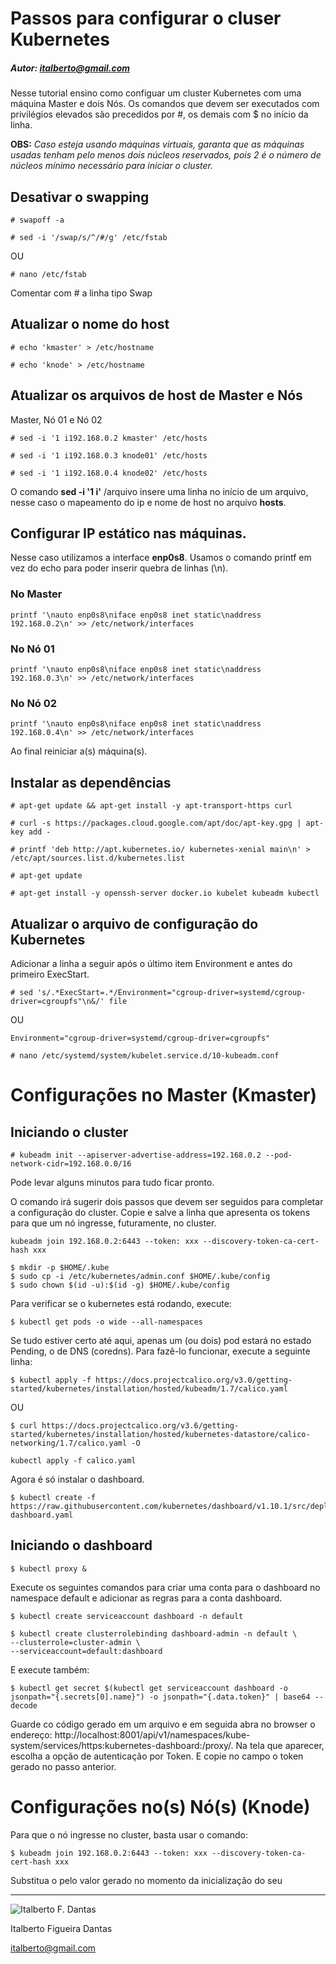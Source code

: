 # Passos para configurar o cluser Kubernetes
##### Autor: italberto@gmail.com

Nesse tutorial ensino como configuar um cluster Kubernetes com uma máquina Master e dois Nós.
Os comandos que devem ser executados com privilégios elevados são precedidos por  \#, os demais com $ no início da linha.

**OBS:** *Caso esteja usando máquinas virtuais, garanta que as máquinas usadas tenham pelo menos dois núcleos reservados, pois 2 é o número de núcleos mínimo necessário para iniciar o cluster.*

## Desativar o swapping

	# swapoff -a

	# sed -i '/swap/s/^/#/g' /etc/fstab

OU

	# nano /etc/fstab

Comentar com # a linha tipo Swap

## Atualizar o nome do host

	# echo 'kmaster' > /etc/hostname

	# echo 'knode' > /etc/hostname


## Atualizar os arquivos de host de Master e Nós

Master, Nó 01 e Nó 02

	# sed -i '1 i192.168.0.2 kmaster' /etc/hosts

	# sed -i '1 i192.168.0.3 knode01' /etc/hosts

	# sed -i '1 i192.168.0.4 knode02' /etc/hosts

 O comando **sed -i '1 i'** /arquivo insere uma linha no início de um arquivo, nesse caso o mapeamento do ip e nome de host no arquivo **hosts**.


## Configurar IP estático nas máquinas.

Nesse caso utilizamos a interface **enp0s8**. Usamos o comando printf em vez do echo para poder inserir quebra de linhas (\n).



### No Master

	printf '\nauto enp0s8\niface enp0s8 inet static\naddress 192.168.0.2\n' >> /etc/network/interfaces

### No Nó 01

	printf '\nauto enp0s8\niface enp0s8 inet static\naddress 192.168.0.3\n' >> /etc/network/interfaces

### No Nó 02

	printf '\nauto enp0s8\niface enp0s8 inet static\naddress 192.168.0.4\n' >> /etc/network/interfaces


Ao final reiniciar a(s) máquina(s).

## Instalar as dependências

	# apt-get update && apt-get install -y apt-transport-https curl

	# curl -s https://packages.cloud.google.com/apt/doc/apt-key.gpg | apt-key add -

	# printf 'deb http://apt.kubernetes.io/ kubernetes-xenial main\n' > /etc/apt/sources.list.d/kubernetes.list

	# apt-get update

	# apt-get install -y openssh-server docker.io kubelet kubeadm kubectl 

## Atualizar o arquivo de configuração do Kubernetes

Adicionar a linha a seguir após o último item Environment e antes do primeiro ExecStart.

	# sed 's/.*ExecStart=.*/Environment="cgroup-driver=systemd/cgroup-driver=cgroupfs"\n&/' file

OU

	Environment="cgroup-driver=systemd/cgroup-driver=cgroupfs"

	# nano /etc/systemd/system/kubelet.service.d/10-kubeadm.conf


# Configurações no Master (Kmaster)

## Iniciando o cluster

	# kubeadm init --apiserver-advertise-address=192.168.0.2 --pod-network-cidr=192.168.0.0/16

Pode levar alguns minutos para tudo ficar pronto.

O comando irá sugerir dois passos que devem ser seguidos para completar a configuração do cluster. 
Copie e salve a linha que apresenta os tokens para que um nó ingresse, futuramente, no cluster.

	kubeadm join 192.168.0.2:6443 --token: xxx --discovery-token-ca-cert-hash xxx

	$ mkdir -p $HOME/.kube
	$ sudo cp -i /etc/kubernetes/admin.conf $HOME/.kube/config
	$ sudo chown $(id -u):$(id -g) $HOME/.kube/config

Para verificar se o kubernetes está rodando, execute:

	$ kubectl get pods -o wide --all-namespaces

Se tudo estiver certo até aqui, apenas um (ou dois) pod estará no estado Pending, o de DNS (coredns). Para fazê-lo funcionar, execute a seguinte linha:

	$ kubectl apply -f https://docs.projectcalico.org/v3.0/getting-started/kubernetes/installation/hosted/kubeadm/1.7/calico.yaml 

OU

	$ curl https://docs.projectcalico.org/v3.6/getting-started/kubernetes/installation/hosted/kubernetes-datastore/calico-networking/1.7/calico.yaml -O

	kubectl apply -f calico.yaml

Agora é só instalar o dashboard.

	$ kubectl create -f https://raw.githubusercontent.com/kubernetes/dashboard/v1.10.1/src/deploy/recommended/kubernetes-dashboard.yaml

## Iniciando o dashboard

	$ kubectl proxy &

Execute os seguintes comandos para criar uma conta para o dashboard no namespace default e adicionar as regras para a conta dashboard.

	$ kubectl create serviceaccount dashboard -n default

	$ kubectl create clusterrolebinding dashboard-admin -n default \
	--clusterrole=cluster-admin \
	--serviceaccount=default:dashboard

E execute também:

	$ kubectl get secret $(kubectl get serviceaccount dashboard -o jsonpath="{.secrets[0].name}") -o jsonpath="{.data.token}" | base64 --decode

Guarde co código gerado em um arquivo e em seguida abra  no browser o endereço: http://localhost:8001/api/v1/namespaces/kube-system/services/https:kubernetes-dashboard:/proxy/.
Na tela que aparecer, escolha a opção de autenticação por Token. E copie no campo o token gerado no passo anterior.


# Configurações no(s) Nó(s) (Knode)

Para que o nó ingresse no cluster, basta usar o comando: 

	$ kubeadm join 192.168.0.2:6443 --token: xxx --discovery-token-ca-cert-hash xxx

Substitua o **<token>** pelo valor gerado no momento da inicialização do seu 

_________

![Italberto F. Dantas](https://pt.gravatar.com/userimage/663177/7e9f09a165b52db19298539daacd08c5.png) 

Italberto Figueira Dantas

italberto@gmail.com




